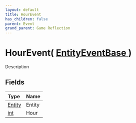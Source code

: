 ```yaml
---
layout: default
title: HourEvent
has_children: false
parent: Event
grand_parent: Game Reflection
---
```

# HourEvent( [ EntityEventBase ](/riftbreaker-wiki/docs/game-reflection/events/entity_event_base/) )
Description 

## Fields

| Type | Name |
|:----------|:--------------|
| [Entity](/riftbreaker-wiki/docs/game-reflection/classes/entity/) | Entity |
| [int](/riftbreaker-wiki/docs/game-reflection/enums/int/) | Hour |

